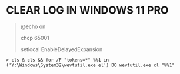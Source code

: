 # CLEAR LOG IN WINDOWS 11 PRO



> @echo on
>
> 
> chcp 65001
>
> 
> setlocal EnableDelayedExpansion

  ```
  > cls & cls && for /F "tokens=*" %%1 in ('Y:\Windows\System32\wevtutil.exe el') DO wevtutil.exe cl "%%1"
  ```
